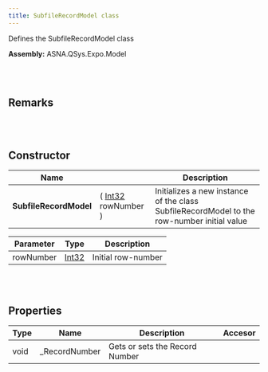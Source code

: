 ```yaml
---
title: SubfileRecordModel class
---
```


Defines the SubfileRecordModel class

**Assembly:** ASNA.QSys.Expo.Model

<br>
<br>

## Remarks

<br>
<br>

## Constructor

| Name |  | Description |
| --- | --- | --- |
**SubfileRecordModel** | ( [Int32](https://docs.microsoft.com/en-us/dotnet/api/system.int32?view=net-5.0) rowNumber ) | Initializes a new instance of the class SubfileRecordModel to the row-number initial value


| Parameter | Type | Description
| --- | --- | ---
| rowNumber | [Int32](https://docs.microsoft.com/en-us/dotnet/api/system.int32?view=net-5.0) | Initial row-number 


<br>
<br>

## Properties

| Type | Name | Description | Accesor
| --- | --- | --- | --- 
| void | _RecordNumber | Gets or sets the Record Number | 

<br>
<br>

